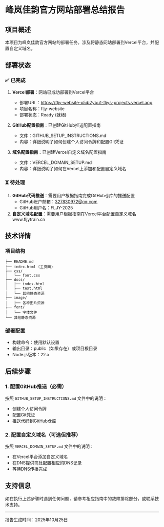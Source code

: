 # 峰岚佳韵官方网站部署总结报告

## 项目概述

本项目为峰岚佳韵官方网站的部署任务，涉及将静态网站部署到Vercel平台，并配置自定义域名。

## 部署状态

### ✅ 已完成
1. **Vercel部署**：网站已成功部署到Vercel平台
   - 部署URL：https://fljy-website-o5ib2ybu1-fljys-projects.vercel.app
   - 项目名称：fljy-website
   - 部署状态：Ready (就绪)

2. **GitHub配置指南**：已创建GitHub推送配置指南
   - 文件：GITHUB_SETUP_INSTRUCTIONS.md
   - 内容：详细说明了如何创建个人访问令牌和配置Git凭证

3. **域名配置指南**：已创建Vercel自定义域名配置指南
   - 文件：VERCEL_DOMAIN_SETUP.md
   - 内容：详细说明了如何在Vercel上添加和配置自定义域名

### ⏳ 待处理
1. **GitHub代码推送**：需要用户根据指南完成GitHub仓库的推送配置
   - GitHub账户邮箱：327830972@qq.com
   - GitHub用户名：FLJY-2025
2. **自定义域名配置**：需要用户根据指南在Vercel平台配置自定义域名www.fljytrain.cn

## 技术详情

### 项目结构
```
├── README.md
├── index.html (主页面)
├── css/
│   └── font.css
├── docs/
│   ├── index.html
│   ├── test.html
│   └── 其他静态资源
├── image/
│   ├── 各种图片资源
├── font/
│   └── 字体文件
└── 其他静态资源
```

### 部署配置
- 构建命令：使用默认设置
- 输出目录：public（如果存在）或项目根目录
- Node.js版本：22.x

## 后续步骤

### 1. 配置GitHub推送（必需）
按照 `GITHUB_SETUP_INSTRUCTIONS.md` 文件中的说明：
- 创建个人访问令牌
- 配置Git凭证
- 推送代码到GitHub仓库

### 2. 配置自定义域名（可选但推荐）
按照 `VERCEL_DOMAIN_SETUP.md` 文件中的说明：
- 在Vercel平台添加自定义域名
- 在DNS提供商处配置相应的DNS记录
- 等待DNS传播完成

## 支持信息

如在执行上述步骤时遇到任何问题，请参考相应指南中的故障排除部分，或联系技术支持。

---
报告生成时间：2025年10月25日